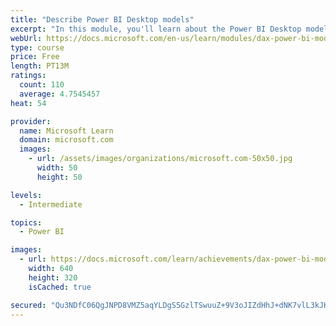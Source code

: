 ```yaml
---
title: "Describe Power BI Desktop models"
excerpt: "In this module, you'll learn about the Power BI Desktop model structure, star schema design basics, analytics queries, and report visual configuration. This module provides a strong foundation on which you can learn to optimize model designs and add model calculations."
webUrl: https://docs.microsoft.com/en-us/learn/modules/dax-power-bi-models/
type: course
price: Free
length: PT13M
ratings:
  count: 110
  average: 4.7545457
heat: 54

provider:
  name: Microsoft Learn
  domain: microsoft.com
  images:
    - url: /assets/images/organizations/microsoft.com-50x50.jpg
      width: 50
      height: 50

levels:
  - Intermediate

topics:
  - Power BI

images:
  - url: https://docs.microsoft.com/learn/achievements/dax-power-bi-models-social.png
    width: 640
    height: 320
    isCached: true

secured: "Qu3NDfC06QgJNPD8VMZ5aqYLDgS5GzlTSwuuZ+9V3oJIZdHhJ+dNK7vlL3kJK1LRhflHGs8rPGO8dWNy8p0nbyFILXiGOAnmzF17d3ObwCkijOQ4Oj/iVrte4se+jmp7QuomEz3rDV9crbJfca5nbXZ8eTVWEqX9RWES6vqSRbGFtc+Me9fjLmVN5x5g1PjJhOGgBZBC6dIWIYNVDEKYzeYKR0kLqu5V9myWnMlCtibKHCOQ2N9Kbz0S4d6JRsThmiurvuDmlKPFZ+IyWiPCZPb7mChn7Zl7HrYLPevxVY2hAorM8jKaXu7qK7aLS6Jc3E9IdXkEOgSR1CDHclUWTwSfFhdhGsr8P4CxKNECIqK0dFZLomNifKy6jr1VWFiffLXT9Get+RUe5Ux1k/qJsQ==;SY+Qhbs4b7z6eXo30PBKtw=="
---
```


